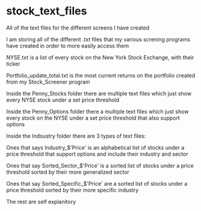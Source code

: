 # stock_text_files
All of the text files for the different screens I have created


I am storing all of the different .txt files that my various screning programs have created in order to more easily access them


NYSE.txt is a list of every stock on the New York Stock Exchange, with their ticker

Portfolio_update_total.txt is the most current returns on the portfolio created from my Stock_Screener program

Inside the Penny_Stocks folder there are multiple text files which just show every NYSE stock under a set price threshold

Inside the Penny_Options folder there a multiple text files which just show every stock on the NYSE under a set price threshold that also support options

Inside the Indsustry folder there are 3 types of text files:

Ones that says Industry_$'Price' is an alphabetical list of stocks under a price threshold that support options and include their industry and sector
 
Ones that say Sorted_Sector_$'Price' is a sorted list of stocks under a price threshold sorted by their more generalized sector

Ones that say Sorted_Specific_$'Price' are a sorted list of stocks under a price threshold sorted by their more specific industry

The rest are self explanitory
